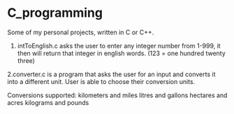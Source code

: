 # C_programming
Some of my personal projects, written in C or C++.

1. intToEnglish.c asks the user to enter any integer number from 1-999,
it then will return that integer in english words. (123 = one hundred twenty three)

2.converter.c is a program that asks the user for an input and converts it into 
a different unit. User is able to choose their conversion units. 

Conversions supported:
kilometers and miles
litres and gallons 
hectares and acres
kilograms and pounds
